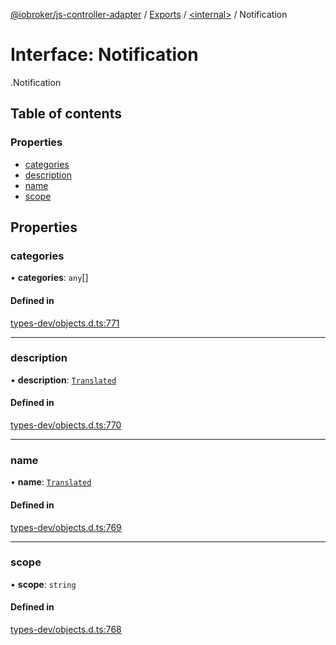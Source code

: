 [@iobroker/js-controller-adapter](../README.md) / [Exports](../modules.md) / [<internal\>](../modules/internal_.md) / Notification

# Interface: Notification

[<internal>](../modules/internal_.md).Notification

## Table of contents

### Properties

- [categories](internal_.Notification.md#categories)
- [description](internal_.Notification.md#description)
- [name](internal_.Notification.md#name)
- [scope](internal_.Notification.md#scope)

## Properties

### categories

• **categories**: `any`[]

#### Defined in

[types-dev/objects.d.ts:771](https://github.com/ioBroker/ioBroker.js-controller/blob/9ced50d9/packages/types-dev/objects.d.ts#L771)

___

### description

• **description**: [`Translated`](../modules/internal_.md#translated)

#### Defined in

[types-dev/objects.d.ts:770](https://github.com/ioBroker/ioBroker.js-controller/blob/9ced50d9/packages/types-dev/objects.d.ts#L770)

___

### name

• **name**: [`Translated`](../modules/internal_.md#translated)

#### Defined in

[types-dev/objects.d.ts:769](https://github.com/ioBroker/ioBroker.js-controller/blob/9ced50d9/packages/types-dev/objects.d.ts#L769)

___

### scope

• **scope**: `string`

#### Defined in

[types-dev/objects.d.ts:768](https://github.com/ioBroker/ioBroker.js-controller/blob/9ced50d9/packages/types-dev/objects.d.ts#L768)
